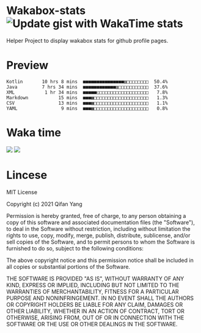  # Wakabox-stats ![Update gist with WakaTime stats](https://github.com/underwindfall/wakabox-stats/workflows/Update%20gist%20with%20WakaTime%20stats/badge.svg)

  Helper Project to display wakabox stats for github profile pages. 
 # Preview 
  
  ```  
 Kotlin       10 hrs 8 mins  ■■■■■■■■■■■■■■■▥□□□□□□□□  50.4%
Java         7 hrs 34 mins  ■■■■■■■■■■■■▥□□□□□□□□□□□  37.6%
XML           1 hr 34 mins  ■■■■■◱□□□□□□□□□□□□□□□□□□   7.8%
Markdown           15 mins  ■■■▦□□□□□□□□□□□□□□□□□□□□   1.3%
CSV                13 mins  ■■■▦□□□□□□□□□□□□□□□□□□□□   1.1%
YAML                9 mins  ■■■▦□□□□□□□□□□□□□□□□□□□□   0.8% 
 ``` 
  
 
 
  
  # Waka time 

  ![](https://wakatime.com/share/@underwindfall/04fb31b6-0c1f-434d-b3a5-ac5e62f5364c.svg)
  ![](https://wakatime.com/share/@underwindfall/3d98f640-5c0f-4faf-b8df-1c48dec045b2.svg)
  
  # Lincese 

  MIT License

  Copyright (c) 2021 Qifan Yang
  
  Permission is hereby granted, free of charge, to any person obtaining a copy
  of this software and associated documentation files (the "Software"), to deal
  in the Software without restriction, including without limitation the rights
  to use, copy, modify, merge, publish, distribute, sublicense, and/or sell
  copies of the Software, and to permit persons to whom the Software is
  furnished to do so, subject to the following conditions:
  
  The above copyright notice and this permission notice shall be included in all
  copies or substantial portions of the Software.
  
  THE SOFTWARE IS PROVIDED "AS IS", WITHOUT WARRANTY OF ANY KIND, EXPRESS OR
  IMPLIED, INCLUDING BUT NOT LIMITED TO THE WARRANTIES OF MERCHANTABILITY,
  FITNESS FOR A PARTICULAR PURPOSE AND NONINFRINGEMENT. IN NO EVENT SHALL THE
  AUTHORS OR COPYRIGHT HOLDERS BE LIABLE FOR ANY CLAIM, DAMAGES OR OTHER
  LIABILITY, WHETHER IN AN ACTION OF CONTRACT, TORT OR OTHERWISE, ARISING FROM,
  OUT OF OR IN CONNECTION WITH THE SOFTWARE OR THE USE OR OTHER DEALINGS IN THE
  SOFTWARE.
